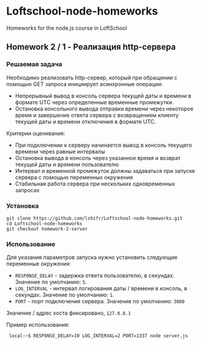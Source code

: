 # Loftschool-node-homeworks
Homeworks for the node.js course in LoftSchool

## Homework 2 / 1 - Реализация http-сервера

### Решаемая задача

Необходимо реализовать http-сервер, который при обращении с помощью GET запроса инициирует асинхронные операции:

 * Непрерывный вывод в консоль сервера текущей даты и времени в формате UTC через определенные временные промежутки.
 * Остановка консольного вывода отправки времени через некоторое время и завершение ответа сервера с возвращением клиенту текущей даты и времени отключения в формате UTC.

Критерии оценивания:

 * При подключении к серверу начинается вывод в консоль текущего времени через равные интервалы
 * Остановка вывода в консоль через указанное время и возврат текущей даты и времени пользователю
 * Интервал и временной промежуток должны задаваться при запуске сервера с помощью переменных окружения
 * Стабильная работа сервера при нескольких одновременных запросах

### Установка

    git clone https://github.com/lshifr/Loftschool-node-homeworks.git
    cd Loftschool-node-homeworks
    git checkout homework-2-server
    
    
### Использование

Для указания параметров запуска нужно установить следующие переменные
окружения:

 * `RESPONSE_DELAY` - задержка ответа пользователю, в секундах. Значение по умолчанию: `5`.
 * `LOG_INTERVAL` - интервал логирования даты / времени в консоль, в секундах. Значение
 по умолчанию: `1`.
 * `PORT` - порт подключения сервера. Значение по умолчанию: `3000`
 
Значение / адрес хоста фиксировано, `127.0.0.1` 
 
Пример использования:

     local:~$ RESPONSE_DELAY=10 LOG_INTERVAL=2 PORT=1337 node server.js
        